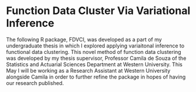 # Function Data Cluster Via Variational Inference
The following R package, FDVCI, was developed as a part of my undergraduate thesis in which I explored applying variaitonal inference to functional data clustering. This novel method of function data clustering was developed by my thesis supervisor, Professor Camila de Souza of the Statistics and Actuarial Sciences Department at Western University. This May I will be working as a Research Assistant at Western University alongside Camila in order to further refine the package in hopes of having our research published. 




